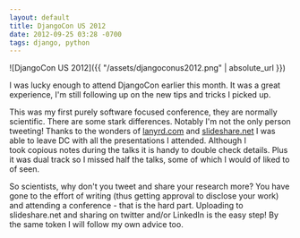 ```yaml
---
layout: default
title: DjangoCon US 2012
date: 2012-09-25 03:28 -0700
tags: django, python
---
```


![DjangoCon US 2012]({{ "/assets/djangoconus2012.png" | absolute_url }})

I was lucky enough to attend DjangoCon earlier this month. It was a great
experience, I'm still following up on the new tips and tricks I picked
up. 

This was my first purely software focused conference, they are normally
scientific. There are some stark differences. Notably I'm not the only
person tweeting! Thanks to the wonders of [lanyrd.com](http://lanyrd.com/) and
[slideshare.net](http://slideshare.net/) I was able to leave DC with all
the presentations I attended. Although I took copious notes during the
talks it is handy to double check details. Plus it was dual track so I
missed half the talks, some of which I would of liked to of seen. 

So scientists, why don't you tweet and share your research more? You
have gone to the effort of writing (thus getting approval to disclose
your work) and attending a conference - that is the hard part. Uploading
to slideshare.net and sharing on twitter and/or LinkedIn is the easy
step! By the same token I will follow my own advice too.